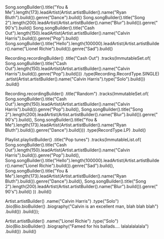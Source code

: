  Song.songBuilder().title("You & Me").length(173).leadArtist(Artist.artistBuilder().name("Ryan Bluth").build()).genre("Dance").build()
 Song.songBuilder().title("Song 2").length(200).leadArtist(Artist.artistBuilder().name("Blur").build()).genre("90's").build()
 Song.songBuilder().title("Cash Out").length(150).leadArtist(Artist.artistBuilder().name("Calvin Harris").build()).genre("Pop").build()
 Song.songBuilder().title("Hello").length(100000).leadArtist(Artist.artistBuilder().name("Lionel Richie").build()).genre("Sad").build()


Recording.recordingBuilder()
                .title("Cash Out")
                .tracks(ImmutableSet.of( Song.songBuilder().title("Cash Out").length(150).leadArtist(Artist.artistBuilder().name("Calvin Harris").build()).genre("Pop").build()))
                .type(Recording.RecordType.SINGLE)
                .artist(Artist.artistBuilder().name("Calvin Harris").type("Solo").build())
                .build()

   Recording.recordingBuilder()
                   .title("Random")
                   .tracks(ImmutableSet.of( Song.songBuilder().title("Cash Out").length(150).leadArtist(Artist.artistBuilder().name("Calvin Harris").build()).genre("Pop").build(),
                       Song.songBuilder().title("Song 2").length(200).leadArtist(Artist.artistBuilder().name("Blur").build()).genre("90's").build(),
                       Song.songBuilder().title("You & Me").length(173).leadArtist(Artist.artistBuilder().name("Ryan Bluth").build()).genre("Dance").build()))
                   .type(RecordType.LP)
                   .build()

 Playlist.playlistBuilder()
                 .title("Pop tunes")
                 .tracks(ImmutableList.of(
                         Song.songBuilder().title("Cash Out").length(150).leadArtist(Artist.artistBuilder().name("Calvin Harris").build()).genre("Pop").build(),
                         Song.songBuilder().title("Hello").length(100000).leadArtist(Artist.artistBuilder().name("Lionel Richie").build()).genre("Sad").build(),
                         Song.songBuilder().title("You & Me").length(173).leadArtist(Artist.artistBuilder().name("Ryan Bluth").build()).genre("Dance").build(),
                         Song.songBuilder().title("Song 2").length(200).leadArtist(Artist.artistBuilder().name("Blur").build()).genre("90's").build()
                 ))
                 .build()

Artist.artistBuilder()
                .name("Calvin Harris")
                .type("Solo")
                .bio(Bio.bioBuilder()
                        .biography("Calvin is an excellent man, blah blah blah")
                        .build())
                .build());
               
Artist.artistBuilder()
                .name("Lionel Richie")
                .type("Solo")
                .bio(Bio.bioBuilder()
                        .biography("Famed for his ballads.... lalalalalalala")
                        .build())
                .build()
